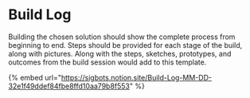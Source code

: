 # Build Log

Building the chosen solution should show the complete process from beginning to end. Steps should be provided for each stage of the build, along with pictures. Along with the steps, sketches, prototypes, and outcomes from the build session would add to this template.

{% embed url="https://sigbots.notion.site/Build-Log-MM-DD-32e1f49ddef84fbe8ffd10aa79b8f553" %}
